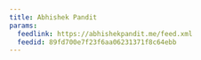 ```yaml
---
title: Abhishek Pandit
params:
  feedlink: https://abhishekpandit.me/feed.xml
  feedid: 89fd700e7f23f6aa06231371f8c64ebb
---
```

